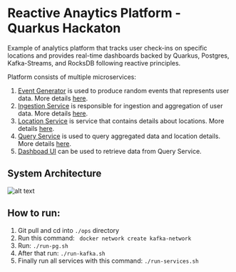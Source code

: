 # Reactive Anaytics Platform - Quarkus Hackaton

Example of analytics platform that tracks user check-ins on specific locations and provides real-time dashboards backed by Quarkus, Postgres, Kafka-Streams, and RocksDB
following reactive principles.

Platform consists of multiple microservices:
1. [Event Generator](https://github.com/aleksandarskrbic/reactive-anaytics-platform/tree/master/event-generator) is used to produce random events that represents user data. More details [here](https://github.com/aleksandarskrbic/reactive-anaytics-platform/tree/master/event-generator).
2. [Ingestion Service](https://github.com/aleksandarskrbic/reactive-anaytics-platform/tree/master/ingestion-service) is responsible for ingestion and aggregation of user data. More details [here](https://github.com/aleksandarskrbic/reactive-anaytics-platform/tree/master/ingestion-service).
3. [Location Service](https://github.com/aleksandarskrbic/reactive-anaytics-platform/tree/master/location-service) is service that contains details about locations. More details [here](https://github.com/aleksandarskrbic/reactive-anaytics-platform/tree/master/location-service).
4. [Query Service](https://github.com/aleksandarskrbic/reactive-anaytics-platform/tree/master/query-service) is used to query aggregated data and location details. More details [here](https://github.com/aleksandarskrbic/reactive-anaytics-platform/tree/master/query-service).
5. [Dashboad UI](https://github.com/aleksandarskrbic/reactive-anaytics-platform/tree/master/web-ui) can be used to retrieve data from Query Service.

## System Architecture

![alt text](https://github.com/aleksandarskrbic/reactive-anaytics-platform/blob/master/system-architecture.png)

## How to run:
1. Git pull and cd into ```./ops``` directory
2. Run this command: ``` docker network create kafka-network```
3. Run: ```./run-pg.sh```
4. After that run: ```./run-kafka.sh```
5. Finally run all services with this command: ```./run-services.sh```

